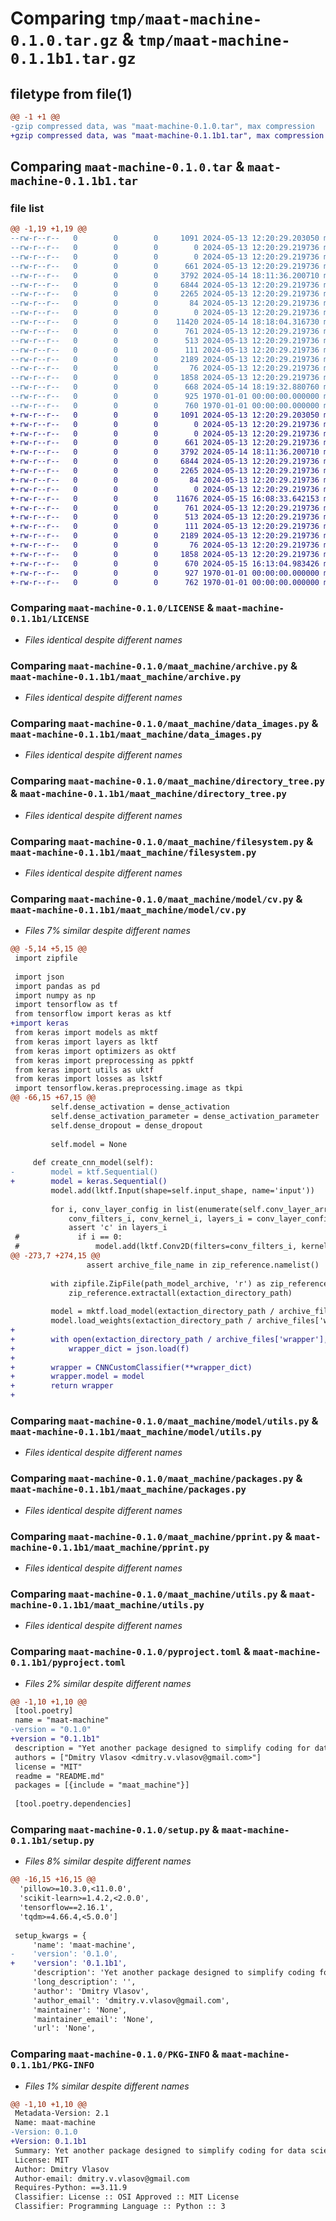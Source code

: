 # Comparing `tmp/maat-machine-0.1.0.tar.gz` & `tmp/maat-machine-0.1.1b1.tar.gz`

## filetype from file(1)

```diff
@@ -1 +1 @@
-gzip compressed data, was "maat-machine-0.1.0.tar", max compression
+gzip compressed data, was "maat-machine-0.1.1b1.tar", max compression
```

## Comparing `maat-machine-0.1.0.tar` & `maat-machine-0.1.1b1.tar`

### file list

```diff
@@ -1,19 +1,19 @@
--rw-r--r--   0        0        0     1091 2024-05-13 12:20:29.203050 maat-machine-0.1.0/LICENSE
--rw-r--r--   0        0        0        0 2024-05-13 12:20:29.219736 maat-machine-0.1.0/README.md
--rw-r--r--   0        0        0        0 2024-05-13 12:20:29.219736 maat-machine-0.1.0/maat_machine/__init__.py
--rw-r--r--   0        0        0      661 2024-05-13 12:20:29.219736 maat-machine-0.1.0/maat_machine/archive.py
--rw-r--r--   0        0        0     3792 2024-05-14 18:11:36.200710 maat-machine-0.1.0/maat_machine/data_images.py
--rw-r--r--   0        0        0     6844 2024-05-13 12:20:29.219736 maat-machine-0.1.0/maat_machine/directory_tree.py
--rw-r--r--   0        0        0     2265 2024-05-13 12:20:29.219736 maat-machine-0.1.0/maat_machine/filesystem.py
--rw-r--r--   0        0        0       84 2024-05-13 12:20:29.219736 maat-machine-0.1.0/maat_machine/logging.py
--rw-r--r--   0        0        0        0 2024-05-13 12:20:29.219736 maat-machine-0.1.0/maat_machine/model/__init__.py
--rw-r--r--   0        0        0    11420 2024-05-14 18:18:04.316730 maat-machine-0.1.0/maat_machine/model/cv.py
--rw-r--r--   0        0        0      761 2024-05-13 12:20:29.219736 maat-machine-0.1.0/maat_machine/model/utils.py
--rw-r--r--   0        0        0      513 2024-05-13 12:20:29.219736 maat-machine-0.1.0/maat_machine/packages.py
--rw-r--r--   0        0        0      111 2024-05-13 12:20:29.219736 maat-machine-0.1.0/maat_machine/plots.py
--rw-r--r--   0        0        0     2189 2024-05-13 12:20:29.219736 maat-machine-0.1.0/maat_machine/pprint.py
--rw-r--r--   0        0        0       76 2024-05-13 12:20:29.219736 maat-machine-0.1.0/maat_machine/time.py
--rw-r--r--   0        0        0     1858 2024-05-13 12:20:29.219736 maat-machine-0.1.0/maat_machine/utils.py
--rw-r--r--   0        0        0      668 2024-05-14 18:19:32.880760 maat-machine-0.1.0/pyproject.toml
--rw-r--r--   0        0        0      925 1970-01-01 00:00:00.000000 maat-machine-0.1.0/setup.py
--rw-r--r--   0        0        0      760 1970-01-01 00:00:00.000000 maat-machine-0.1.0/PKG-INFO
+-rw-r--r--   0        0        0     1091 2024-05-13 12:20:29.203050 maat-machine-0.1.1b1/LICENSE
+-rw-r--r--   0        0        0        0 2024-05-13 12:20:29.219736 maat-machine-0.1.1b1/README.md
+-rw-r--r--   0        0        0        0 2024-05-13 12:20:29.219736 maat-machine-0.1.1b1/maat_machine/__init__.py
+-rw-r--r--   0        0        0      661 2024-05-13 12:20:29.219736 maat-machine-0.1.1b1/maat_machine/archive.py
+-rw-r--r--   0        0        0     3792 2024-05-14 18:11:36.200710 maat-machine-0.1.1b1/maat_machine/data_images.py
+-rw-r--r--   0        0        0     6844 2024-05-13 12:20:29.219736 maat-machine-0.1.1b1/maat_machine/directory_tree.py
+-rw-r--r--   0        0        0     2265 2024-05-13 12:20:29.219736 maat-machine-0.1.1b1/maat_machine/filesystem.py
+-rw-r--r--   0        0        0       84 2024-05-13 12:20:29.219736 maat-machine-0.1.1b1/maat_machine/logging.py
+-rw-r--r--   0        0        0        0 2024-05-13 12:20:29.219736 maat-machine-0.1.1b1/maat_machine/model/__init__.py
+-rw-r--r--   0        0        0    11676 2024-05-15 16:08:33.642153 maat-machine-0.1.1b1/maat_machine/model/cv.py
+-rw-r--r--   0        0        0      761 2024-05-13 12:20:29.219736 maat-machine-0.1.1b1/maat_machine/model/utils.py
+-rw-r--r--   0        0        0      513 2024-05-13 12:20:29.219736 maat-machine-0.1.1b1/maat_machine/packages.py
+-rw-r--r--   0        0        0      111 2024-05-13 12:20:29.219736 maat-machine-0.1.1b1/maat_machine/plots.py
+-rw-r--r--   0        0        0     2189 2024-05-13 12:20:29.219736 maat-machine-0.1.1b1/maat_machine/pprint.py
+-rw-r--r--   0        0        0       76 2024-05-13 12:20:29.219736 maat-machine-0.1.1b1/maat_machine/time.py
+-rw-r--r--   0        0        0     1858 2024-05-13 12:20:29.219736 maat-machine-0.1.1b1/maat_machine/utils.py
+-rw-r--r--   0        0        0      670 2024-05-15 16:13:04.983426 maat-machine-0.1.1b1/pyproject.toml
+-rw-r--r--   0        0        0      927 1970-01-01 00:00:00.000000 maat-machine-0.1.1b1/setup.py
+-rw-r--r--   0        0        0      762 1970-01-01 00:00:00.000000 maat-machine-0.1.1b1/PKG-INFO
```

### Comparing `maat-machine-0.1.0/LICENSE` & `maat-machine-0.1.1b1/LICENSE`

 * *Files identical despite different names*

### Comparing `maat-machine-0.1.0/maat_machine/archive.py` & `maat-machine-0.1.1b1/maat_machine/archive.py`

 * *Files identical despite different names*

### Comparing `maat-machine-0.1.0/maat_machine/data_images.py` & `maat-machine-0.1.1b1/maat_machine/data_images.py`

 * *Files identical despite different names*

### Comparing `maat-machine-0.1.0/maat_machine/directory_tree.py` & `maat-machine-0.1.1b1/maat_machine/directory_tree.py`

 * *Files identical despite different names*

### Comparing `maat-machine-0.1.0/maat_machine/filesystem.py` & `maat-machine-0.1.1b1/maat_machine/filesystem.py`

 * *Files identical despite different names*

### Comparing `maat-machine-0.1.0/maat_machine/model/cv.py` & `maat-machine-0.1.1b1/maat_machine/model/cv.py`

 * *Files 7% similar despite different names*

```diff
@@ -5,14 +5,15 @@
 import zipfile
 
 import json
 import pandas as pd
 import numpy as np
 import tensorflow as tf
 from tensorflow import keras as ktf
+import keras
 from keras import models as mktf
 from keras import layers as lktf
 from keras import optimizers as oktf
 from keras import preprocessing as ppktf
 from keras import utils as uktf
 from keras import losses as lsktf
 import tensorflow.keras.preprocessing.image as tkpi
@@ -66,15 +67,15 @@
         self.dense_activation = dense_activation
         self.dense_activation_parameter = dense_activation_parameter
         self.dense_dropout = dense_dropout
 
         self.model = None
 
     def create_cnn_model(self):
-        model = ktf.Sequential()
+        model = keras.Sequential()
         model.add(lktf.Input(shape=self.input_shape, name='input'))
 
         for i, conv_layer_config in list(enumerate(self.conv_layer_array)):
             conv_filters_i, conv_kernel_i, layers_i = conv_layer_config
             assert 'c' in layers_i
 #             if i == 0:
 #                 model.add(lktf.Conv2D(filters=conv_filters_i, kernel_size=(1, 1), padding='same'))
@@ -273,7 +274,15 @@
                 assert archive_file_name in zip_reference.namelist()
 
         with zipfile.ZipFile(path_model_archive, 'r') as zip_reference:
             zip_reference.extractall(extaction_directory_path)
 
         model = mktf.load_model(extaction_directory_path / archive_files['model'])
         model.load_weights(extaction_directory_path / archive_files['weights'])
+
+        with open(extaction_directory_path / archive_files['wrapper'], 'r') as f:
+            wrapper_dict = json.load(f)
+
+        wrapper = CNNCustomClassifier(**wrapper_dict)
+        wrapper.model = model
+        return wrapper
+
```

### Comparing `maat-machine-0.1.0/maat_machine/model/utils.py` & `maat-machine-0.1.1b1/maat_machine/model/utils.py`

 * *Files identical despite different names*

### Comparing `maat-machine-0.1.0/maat_machine/packages.py` & `maat-machine-0.1.1b1/maat_machine/packages.py`

 * *Files identical despite different names*

### Comparing `maat-machine-0.1.0/maat_machine/pprint.py` & `maat-machine-0.1.1b1/maat_machine/pprint.py`

 * *Files identical despite different names*

### Comparing `maat-machine-0.1.0/maat_machine/utils.py` & `maat-machine-0.1.1b1/maat_machine/utils.py`

 * *Files identical despite different names*

### Comparing `maat-machine-0.1.0/pyproject.toml` & `maat-machine-0.1.1b1/pyproject.toml`

 * *Files 2% similar despite different names*

```diff
@@ -1,10 +1,10 @@
 [tool.poetry]
 name = "maat-machine"
-version = "0.1.0"
+version = "0.1.1b1"
 description = "Yet another package designed to simplify coding for data science and machine learning"
 authors = ["Dmitry Vlasov <dmitry.v.vlasov@gmail.com>"]
 license = "MIT"
 readme = "README.md"
 packages = [{include = "maat_machine"}]
 
 [tool.poetry.dependencies]
```

### Comparing `maat-machine-0.1.0/setup.py` & `maat-machine-0.1.1b1/setup.py`

 * *Files 8% similar despite different names*

```diff
@@ -16,15 +16,15 @@
  'pillow>=10.3.0,<11.0.0',
  'scikit-learn>=1.4.2,<2.0.0',
  'tensorflow==2.16.1',
  'tqdm>=4.66.4,<5.0.0']
 
 setup_kwargs = {
     'name': 'maat-machine',
-    'version': '0.1.0',
+    'version': '0.1.1b1',
     'description': 'Yet another package designed to simplify coding for data science and machine learning',
     'long_description': '',
     'author': 'Dmitry Vlasov',
     'author_email': 'dmitry.v.vlasov@gmail.com',
     'maintainer': 'None',
     'maintainer_email': 'None',
     'url': 'None',
```

### Comparing `maat-machine-0.1.0/PKG-INFO` & `maat-machine-0.1.1b1/PKG-INFO`

 * *Files 1% similar despite different names*

```diff
@@ -1,10 +1,10 @@
 Metadata-Version: 2.1
 Name: maat-machine
-Version: 0.1.0
+Version: 0.1.1b1
 Summary: Yet another package designed to simplify coding for data science and machine learning
 License: MIT
 Author: Dmitry Vlasov
 Author-email: dmitry.v.vlasov@gmail.com
 Requires-Python: ==3.11.9
 Classifier: License :: OSI Approved :: MIT License
 Classifier: Programming Language :: Python :: 3
```

